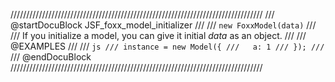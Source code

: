 ////////////////////////////////////////////////////////////////////////////////
/// @startDocuBlock JSF_foxx_model_initializer
///
/// `new FoxxModel(data)`
///
/// If you initialize a model, you can give it initial *data* as an object.
///
/// @EXAMPLES
///
/// ```js
/// instance = new Model({
///   a: 1
/// });
/// ```
/// @endDocuBlock
////////////////////////////////////////////////////////////////////////////////